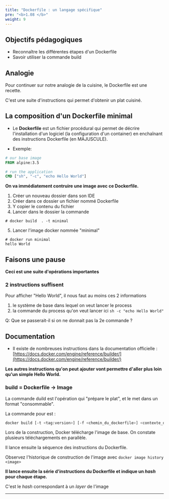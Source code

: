```yaml
---
title: "Dockerfile : un langage spécifique"
pre: "<b>1.08 </b>"
weight: 9
---
```

## Objectifs pédagogiques
  - Reconnaître les différentes étapes d'un Dockerfile
  - Savoir utiliser la commande build
  
## Analogie 

Pour continuer sur notre analogie de la cuisine, le Dockerfile est une recette. 

C'est une suite d'instructions qui permet d'obtenir un plat cuisiné. 

## La composition d'un Dockerfile minimal

- Le **Dockerfile** est un fichier procédural qui permet de décrire l'installation d'un logiciel (la configuration d'un container) en enchaînant des instructions Dockerfile (en MAJUSCULE).

- Exemple:

```Dockerfile
# our base image
FROM alpine:3.5

# run the application
CMD ["sh", "-c", "echo Hello World"]
```

**On va immédiatement contruire une image avec ce Dockerfile.**

1. Créer un nouveau dossier dans son IDE
2. Créer dans ce dossier un fichier nommé Dockerfile
3. Y copier le contenu du fichier
4. Lancer dans le dossier la commande
```
# docker build  . -t minimal 
```
5. Lancer l'image docker nommée "minimal"
```
# docker run minimal
hello World
```

## Faisons une pause 

**Ceci est une suite d'opérations importantes**

### 2 instructions suffisent

Pour afficher "Hello World", il nous faut au moins ces 2 informations 

1. le système de base dans lequel on veut lancer le process
2. la commande du process qu'on veut lancer ici `sh -c "echo Hello World"`

Q: Que se passerait-il si on ne donnait pas la 2e commande ?

## Documentation

- Il existe de nombreuses instructions dans la documentation officielle : [https://docs.docker.com/engine/reference/builder/](https://docs.docker.com/engine/reference/builder/)

**Les autres instructions qu'on peut ajouter vont permettre d'aller plus loin qu'un simple Hello World.**

### build = Dockerfile -> Image

La commande duild est l'opération qui "prépare le plat", et le met dans un format "consommable".  

La commande pour est :

```bash
docker build [-t <tag:version>] [-f <chemin_du_dockerfile>] <contexte_de_construction>
```

Lors de la construction, Docker télécharge l'image de base. On constate plusieurs téléchargements en parallèle.

Il lance ensuite la séquence des instructions du Dockerfile.

Observez l'historique de construction de l'image avec `docker image history <image>`

**Il lance ensuite la série d'instructions du Dockerfile et indique un *hash* pour chaque étape.**
 
C'est le *hash* correspondant à un *layer* de l'image

---
